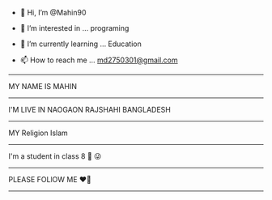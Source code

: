 - 👋 Hi, I’m @Mahin90
- 👀 I’m interested in ... programing 
- 🌱 I’m currently learning ... Education 

- 📫 How to reach me ... md2750301@gmail.com

<!---
Mahin90/Mahin90 is a ✨ special ✨ repository because its `README.md` (this file) appears on your GitHub profile.
You can click the Preview link to take a look at your changes.
--->
_______________________________________________________________________________________________________________________

MY NAME IS MAHIN 
_______________________________________________________________________________________________________________________

I'M LIVE IN NAOGAON RAJSHAHI BANGLADESH 
_______________________________________________________________________________________________________________________

MY Religion Islam
_______________________________________________________________________________________________________________________

I'm a student in class 8 🙂 😜 
_______________________________________________________________________________________________________________________

PLEASE FOLlOW ME ❤️💖
_______________________________________________________________________________________________________________________

